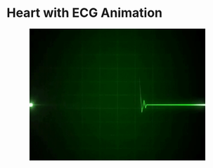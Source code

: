 
# Heart with ECG Animation

<p align="center">
  <img src="https://github.com/AkshataSalunkhe/HeartWellness/blob/main/images/QVGh.gif" alt="Heart with ECG" width="400" height="300">
</p>
